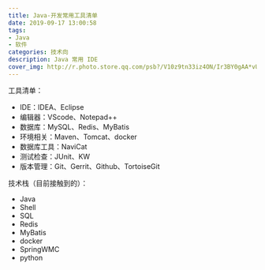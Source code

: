 ```yaml
---
title: Java-开发常用工具清单
date: 2019-09-17 13:00:58
tags:
- Java
- 软件
categories: 技术向
description: Java 常用 IDE
cover_img: http://r.photo.store.qq.com/psb?/V10z9tn33iz4ON/Ir3BY0gAA*vUqpoTS1k8nC42LJheUDOMo8WXvKET8uI!/r/dFQBAAAAAAAA
---
```




工具清单：

 - IDE：IDEA、Eclipse
 - 编辑器：VScode、Notepad++
 - 数据库：MySQL、Redis、MyBatis
 - 环境相关：Maven、Tomcat、docker
 - 数据库工具：NaviCat
 - 测试检查：JUnit、KW
 - 版本管理：Git、Gerrit、Github、TortoiseGit

技术栈（目前接触到的）：
 - Java
 - Shell
 - SQL
 - Redis
 - MyBatis
 - docker
 - SpringWMC
 - python
